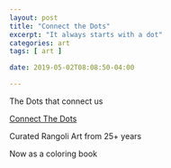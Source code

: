 ```yaml
---
layout: post
title: "Connect the Dots"
excerpt: "It always starts with a dot"
categories: art
tags: [ art ]

date: 2019-05-02T08:08:50-04:00

---
```


The Dots that connect us

[Connect The Dots](https://slabstech.com/connectthedots.com/)

Curated Rangoli Art from 25+ years

Now as a coloring book